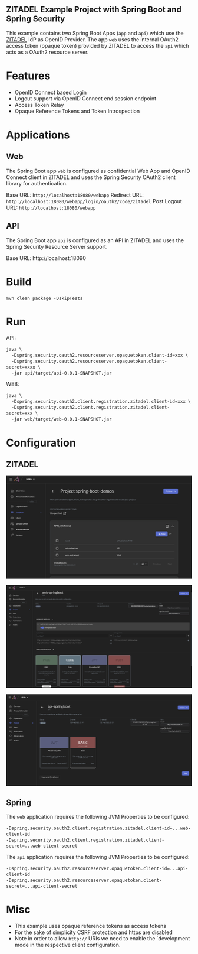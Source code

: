 ZITADEL Example Project with Spring Boot and Spring Security
----

This example contains two Spring Boot Apps (`app` and `api`) which use the [ZITADEL](https://zitadel.ch/) IdP as OpenID Provider.
The app `web` uses the internal OAuth2 access token (opaque token) provided by ZITADEL to access the `api` which acts as a OAuth2 resource server.

# Features
- OpenID Connect based Login
- Logout support via OpenID Connect end session endpoint
- Access Token Relay
- Opaque Reference Tokens and Token Introspection

# Applications

## Web

The Spring Boot app `web` is configured as confidential Web App and OpenID Connect client in ZITADEL and uses the Spring Security OAuth2 client library
for authentication.

Base URL: `http://localhost:18080/webapp`
Redirect URL: `http://localhost:18080/webapp/login/oauth2/code/zitadel`
Post Logout URL: `http://localhost:18080/webapp`

## API

The Spring Boot app `api` is configured as an API in ZITADEL and uses the Spring Security Resource Server support.

Base URL: http://localhost:18090

# Build

```
mvn clean package -DskipTests
```

# Run

API:
```
java \
  -Dspring.security.oauth2.resourceserver.opaquetoken.client-id=xxx \
  -Dspring.security.oauth2.resourceserver.opaquetoken.client-secret=xxxx \
  -jar api/target/api-0.0.1-SNAPSHOT.jar
```

WEB:
```
java \
  -Dspring.security.oauth2.client.registration.zitadel.client-id=xxx \
  -Dspring.security.oauth2.client.registration.zitadel.client-secret=xxx \
  -jar web/target/web-0.0.1-SNAPSHOT.jar 
```

# Configuration

## ZITADEL

![Client Configurations](spring-boot-zitadel-config.png)

![Web App Configurations](spring-boot-zitadel-config-web-app2.png)

![API App Configurations](spring-boot-zitadel-config-api-app.png)

## Spring

The `web` application requires the following JVM Properties to be configured:
```
-Dspring.security.oauth2.client.registration.zitadel.client-id=...web-client-id
-Dspring.security.oauth2.client.registration.zitadel.client-secret=...web-client-secret
```

The `api` application requires the following JVM Properties to be configured:
```
-Dspring.security.oauth2.resourceserver.opaquetoken.client-id=...api-client-id
-Dspring.security.oauth2.resourceserver.opaquetoken.client-secret=...api-client-secret
```

# Misc

- This example uses opaque reference tokens as access tokens
- For the sake of simplicity CSRF protection and https are disabled
- Note in order to allow `http://` URIs we need to enable the `development mode in the respective client configuration.